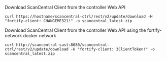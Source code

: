 Download ScanCentral Client from the controller Web API
```
curl https://hostname/scancentral-ctrl/rest/v2/update/download -H "fortify-client: CHANGEME321!" -o scancentral_latest.zip
```
Download ScanCentral Client from the controller Web API using the fortify-network docker network

```
curl http://scancentral-sast:8080/scancentral-ctrl/rest/v2/update/download -H "fortify-client: 3ClientToken!" -o scancentral_latest.zip
```
